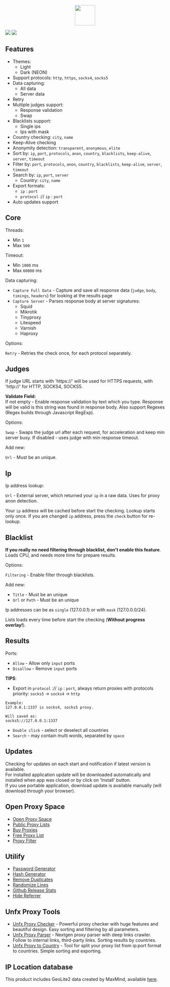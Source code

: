 <p align="center">
    <img width="64px" src="https://i.ibb.co/pyQn5sJ/rocket-ship.png">
</p>

![](https://i.ibb.co/yP9q1Tt/0.png)
![](https://i.ibb.co/f02WP2H/3.png)

## Features
- Themes:
  - Light
  - Dark (NEON)
- Support protocols: `http`, `https`, `socks4`, `socks5`
- Data capturing:
  - All data
  - Server data
- Retry
- Multiple judges support:
  - Response validation
  - Swap
- Blacklists support:
  - Single ips
  - Ips with mask
- Country checking: `city`, `name`
- Keep-Alive checking
- Anonymity detection: `transparent`, `anonymous`, `elite`
- Sort by: `ip`, `port`, `protocols`, `anon`, `country`, `blacklists`, `keep-alive`, `server`, `timeout`
- Filter by: `port`, `protocols`, `anon`, `country`, `blacklists`, `keep-alive`, `server`, `timeout`
- Search by: `ip`, `port`, `server`
  - Country: `city`, `name`
- Export formats:
  - `ip` : `port`
  - `protocol` :// `ip` : `port`
- Auto updates support

## Core
Threads:
- Min `1`
- Max `500`

Timeout:
- Min `1000` ms
- Max `60000` ms

Data capturing:
- `Capture Full Data` - Capture and save all response data (`judge`, `body`, `timings`, `headers`) for looking at the results page
- `Capture Server` - Parses response body at server signatures:
  - Squid
  - Mikrotik
  - Tinyproxy
  - Litespeed
  - Varnish
  - Haproxy

Options:

`Retry` - Retries the check once, for each protocol separately.

## Judges
If judge URL starts with 'https://' will be used for HTTPS requests, with 'http://' for HTTP, SOCKS4, SOCKS5. 

**Validate Field:**  
If not empty - Enable response validation by text which you type. Response will be valid is this string was found in response body. Also support Regexes (Regex builds through Javascript RegExp).

Options:

`Swap` - Swaps the judge url after each request, for acceleration and keep min server busy. If disabled - uses judge with min response timeout.

Add new:

`Url` - Must be an unique.

## Ip
Ip address lookup:

`Url` - External server, which returned your `ip` in a raw data. Uses for proxy anon detection.

Your `ip` address will be cached before start the checking. Lookup starts only once. If you are changed `ip` address, press the `check` button for re-lookup.

## Blacklist
**If you really no need filtering through blacklist, don't enable this feature**. Loads CPU, and needs more time for prepare results.

Options:

`Filtering` - Enable filter through blacklists.

Add new:
- `Title` - Must be an unique
- `Url` or `Path` - Must be an unique

Ip addresses can be as `single` (127.0.0.1) or with `mask` (127.0.0.0/24).

Lists loads every time before start the checking (**Without progress overlay!**).

## Results
Ports:
- `Allow` - Allow only `input` ports
- `Disallow` - Remove `input` ports

**TIPS**:
- Export in `protocol` :// `ip` : `port`, always return proxies with protocols priority:
`socks5` -> `socks4` -> `http`
```
Example:
127.0.0.1:1337 is socks4, socks5 proxy.

Will saved as:
socks5://127.0.0.1:1337
```
- `Double click` - select or deselect all countries
- `Search` - may contain multi words, separated by `space`

## Updates
Checking for updates on each start and notification if latest version is available.  
For installed application update will be downloaded automatically and installed when app was closed or by click on 'Install' button.  
If you use portable application, download update is available manually (will download through your browser).

## Open Proxy Space
- [Open Proxy Space](https://openproxy.space)
- [Public Proxy Lists](https://openproxy.space/lists/)
- [Buy Proxies](https://openproxy.space/darth)
- [Free Proxy List](https://openproxy.space/free-proxy-list)
- [Proxy Filter](https://openproxy.space/filter)

## Utilify
- [Password Generator](https://utilify.me/password-generator)
- [Hash Generator](https://utilify.me/hash-generator)
- [Remove Duplicates](https://utilify.me/remove-duplicates)
- [Randomize Lines](https://utilify.me/randomize-lines)
- [Github Release Stats](https://utilify.me/github-release-stats)
- [Hide Referrer](https://utilify.me/hide-referrer)

## Unfx Proxy Tools
- [Unfx Proxy Checker](https://openproxy.space/software/proxy-checker) - Powerful proxy checker with huge features and beautiful design. Easy sorting and filtering by all parameters.
- [Unfx Proxy Parser](https://openproxy.space/software/proxy-parser) - Nextgen proxy parser with deep links crawler. Follow to internal links, third-party links. Sorting results by countries.
- [Unfx Proxy to Country](https://openproxy.space/software/proxy-to-country) - Tool for split your proxy list from ip:port format to countries. Simple sorting and exporting.

## IP Location database
This product includes GeoLite2 data created by MaxMind, available [here](https://dev.maxmind.com/geoip/geoip2/geolite2/).
